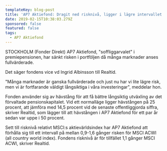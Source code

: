 ```yaml
---
templateKey: blog-post
title: 'AP7 Aktiefond: Dragit ned risknivå, ligger i lägre intervallet'
date: 2019-02-15T10:38:03.279Z
sponsored: false
featured: false
tags:
  - AP7 Aktiefond
---
```

STOCKHOLM (Fonder Direkt) AP7 Aktiefond, "soffliggarvalet" i premiepensionen, har sänkt risken i portföljen då många marknader anses fullvärderade.

Det säger fondens vice vd Ingrid Albinsson till Realtid.

"Många marknader är ganska fullvärderade och just nu har vi lite lägre risk, men vi är fortfarande väldigt långsiktiga i våra investeringar", meddelar hon.

Fonden använder sig av hävstång för att få bättre långsiktig utväxling av det förvaltade pensionskapitalet. Vid ett normalläge ligger hävstången på 25 procent, att jämföra med 14,5 procent vid de senaste offentliggjorda siffra, skriver Realtid, som lägger till att hävstången i AP7 Aktiefond för ett par år sedan var uppe i 50 procent.

Sett till risknivå relativt MSCI:s aktievärldsindex har AP7 Aktiefond att förhålla sig till ett intervall på mellan 0,9-1,6 gånger risken för MSCI ACWI (all country world index). Fondens risknivå är för tillfället 1,1 gånger MSCI ACWI, skriver Realtid.
